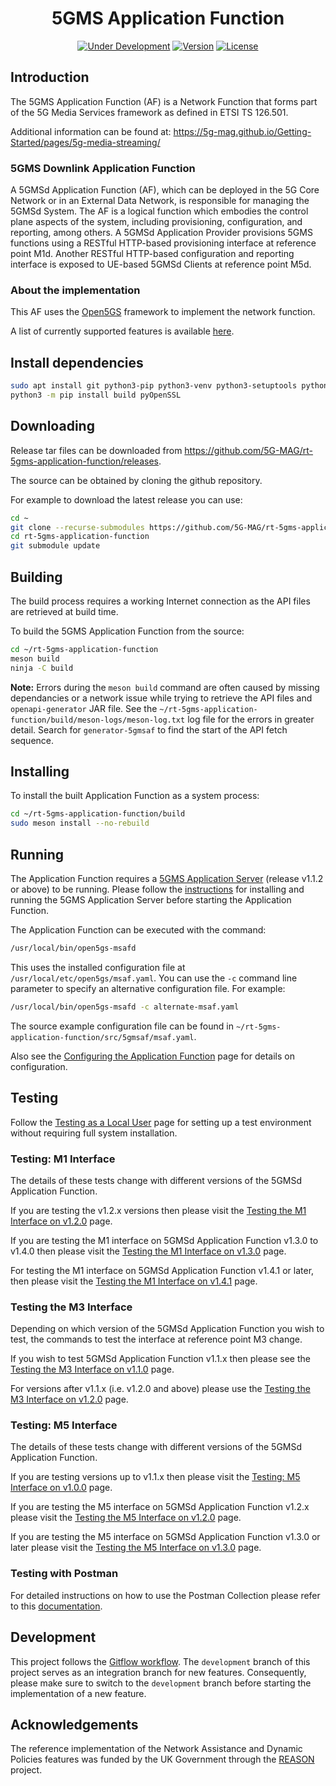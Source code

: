<h1 align="center">5GMS Application Function</h1>
<p align="center">
  <a href="#"><img src="https://img.shields.io/badge/Status-Under_Development-yellow" alt="Under Development"></a>
  <a href="https://github.com/5G-MAG/rt-5gms-application-function/releases/latest"><img src="https://img.shields.io/github/v/release/5G-MAG/rt-5gms-application-function?label=Version" alt="Version"></a>
  <a href="https://drive.google.com/file/d/1cinCiA778IErENZ3JN52VFW-1ffHpx7Z/view"><img src="https://img.shields.io/badge/License-5G--MAG%20Public%20License%20(v1.0)-blue" alt="License"></a>
</p>

## Introduction

The 5GMS Application Function (AF) is a Network Function that forms part of the 5G Media Services framework as defined in ETSI TS 126.501.

Additional information can be found at: https://5g-mag.github.io/Getting-Started/pages/5g-media-streaming/

### 5GMS Downlink Application Function
A 5GMSd Application Function (AF), which can be deployed in the 5G Core Network or in an External Data Network, is responsible for managing the 5GMSd System. The AF is a logical function which embodies the control plane aspects of the system, including provisioning, configuration, and reporting, among others. A 5GMSd Application Provider provisions 5GMS functions using a RESTful HTTP-based provisioning interface at reference point M1d. Another RESTful HTTP-based configuration and reporting interface is exposed to UE-based 5GMSd Clients at reference point M5d.

### About the implementation

This AF uses the [Open5GS](https://open5gs.org/) framework to implement the network function.

A list of currently supported features is available [here](https://5g-mag.github.io/Getting-Started/pages/5g-media-streaming/usage/application-function/features-af.html).

## Install dependencies

```bash
sudo apt install git python3-pip python3-venv python3-setuptools python3-wheel ninja-build build-essential flex bison git libsctp-dev libgnutls28-dev libgcrypt-dev libssl-dev libidn11-dev libmongoc-dev libbson-dev libyaml-dev libnghttp2-dev libmicrohttpd-dev libcurl4-gnutls-dev libnghttp2-dev libtins-dev libtalloc-dev meson curl wget default-jdk cmake
python3 -m pip install build pyOpenSSL
```

## Downloading

Release tar files can be downloaded from <https://github.com/5G-MAG/rt-5gms-application-function/releases>.

The source can be obtained by cloning the github repository.

For example to download the latest release you can use:

```bash
cd ~
git clone --recurse-submodules https://github.com/5G-MAG/rt-5gms-application-function.git
cd rt-5gms-application-function
git submodule update
```

## Building

The build process requires a working Internet connection as the API files are retrieved at build time.

To build the 5GMS Application Function from the source:

```bash
cd ~/rt-5gms-application-function
meson build
ninja -C build
```

**Note:** Errors during the `meson build` command are often caused by missing dependancies or a network issue while trying to retrieve the API files and `openapi-generator` JAR file. See the `~/rt-5gms-application-function/build/meson-logs/meson-log.txt` log file for the errors in greater detail. Search for `generator-5gmsaf` to find the start of the API fetch sequence.

## Installing

To install the built Application Function as a system process:

```bash
cd ~/rt-5gms-application-function/build
sudo meson install --no-rebuild
```

## Running

The Application Function requires a [5GMS Application Server](https://github.com/5G-MAG/rt-5gms-application-server) (release v1.1.2 or above) to be running. Please follow the [instructions](https://github.com/5G-MAG/rt-5gms-application-server/#readme) for installing and running the 5GMS Application Server before starting the Application Function.

The Application Function can be executed with the command:

```bash
/usr/local/bin/open5gs-msafd
```

This uses the installed configuration file at `/usr/local/etc/open5gs/msaf.yaml`. You can use the `-c` command line parameter to
specify an alternative configuration file. For example:

```bash
/usr/local/bin/open5gs-msafd -c alternate-msaf.yaml
```

The source example configuration file can be found in `~/rt-5gms-application-function/src/5gmsaf/msaf.yaml`.

Also see the [Configuring the Application Function](https://5g-mag.github.io/Getting-Started/pages/5g-media-streaming/usage/application-function/configuration-5GMSAF.html) page for details on configuration.

## Testing

Follow the [Testing as a Local User](https://5g-mag.github.io/Getting-Started/pages/5g-media-streaming/usage/application-function/installation-local-user-5GMSAF.html) page for setting up a test environment without requiring full
system installation.

### Testing: M1 Interface

The details of these tests change with different versions of the 5GMSd Application Function.

If you are testing the v1.2.x versions then please visit the [Testing the M1 Interface on v1.2.0](https://5g-mag.github.io/Getting-Started/pages/5g-media-streaming/usage/application-function/testing-m1-v120.html) page.

If you are testing the M1 interface on 5GMSd Application Function v1.3.0 to v1.4.0 then please visit the
[Testing the M1 Interface on v1.3.0](https://5g-mag.github.io/Getting-Started/pages/5g-media-streaming/usage/application-function/testing-m1-v130.html) page.

For testing the M1 interface on 5GMSd Application Function v1.4.1 or later, then please visit the
[Testing the M1 Interface on v1.4.1](https://5g-mag.github.io/Getting-Started/pages/5g-media-streaming/usage/application-function/testing-m1-v141.html) page.

### Testing the M3 Interface

Depending on which version of the 5GMSd Application Function you wish to test, the commands to test the interface at reference point M3 change.

If you wish to test 5GMSd Application Function v1.1.x then please see the [Testing the M3 Interface on v1.1.0](https://5g-mag.github.io/Getting-Started/pages/5g-media-streaming/usage/application-function/testing-m3-v110.html) page.

For versions after v1.1.x (i.e. v1.2.0 and above) please use the [Testing the M3 Interface on v1.2.0](https://5g-mag.github.io/Getting-Started/pages/5g-media-streaming/usage/application-function/testing-m3-v120.html) page.

### Testing: M5 Interface

The details of these tests change with different versions of the 5GMSd Application Function.

If you are testing versions up to v1.1.x then please visit the [Testing: M5 Interface on v1.0.0](https://5g-mag.github.io/Getting-Started/pages/5g-media-streaming/usage/application-function/testing-m5-v100.html)
page.

If you are testing the M5 interface on 5GMSd Application Function v1.2.x please visit the
[Testing the M5 Interface on v1.2.0](https://5g-mag.github.io/Getting-Started/pages/5g-media-streaming/usage/application-function/testing-m5-v120.html) page.

If you are testing the M5 interface on 5GMSd Application Function v1.3.0 or later please visit the
[Testing the M5 Interface on v1.3.0](https://5g-mag.github.io/Getting-Started/pages/5g-media-streaming/usage/application-function/testing-m5-v130.html) page.

### Testing with Postman

For detailed instructions on how to use the Postman Collection please refer to this [documentation](https://5g-mag.github.io/Getting-Started/pages/5g-media-streaming/usage/application-function/testing-postman.html).

## Development

This project follows
the [Gitflow workflow](https://www.atlassian.com/git/tutorials/comparing-workflows/gitflow-workflow). The
`development` branch of this project serves as an integration branch for new features. Consequently, please make sure to
switch to the `development` branch before starting the implementation of a new feature.

## Acknowledgements

The reference implementation of the Network Assistance and Dynamic Policies features was funded by the UK Government through the [REASON](https://reason-open-networks.ac.uk/) project.
